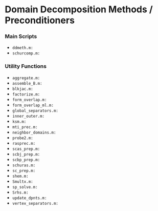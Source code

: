 # Domain Decomposition Methods / Preconditioners
### Main Scripts
* `ddmeth.m:`
* `schurcomp.m:`
### Utility Functions
* `aggregate.m:`
* `assemble_B.m:`
* `blkjac.m:`
* `factorize.m:`
* `form_overlap.m:`
* `form_overlap_ml.m:`
* `global_separators.m:`
* `inner_outer.m:`
* `ksm.m:`
* `mti_prec.m:`
* `neighbor_domains.m:`
* `probe2.m:`
* `rasprec.m:`
* `scas_prep.m:`
* `scbj_prep.m:`
* `scbp_prep.m:`
* `schuras.m:`
* `sc_prep.m:`
* `shem.m:`
* `Smultx.m:`
* `sp_solve.m:`
* `Srhs.m:`
* `update_dpnts.m:`
* `vertex_separators.m:`
